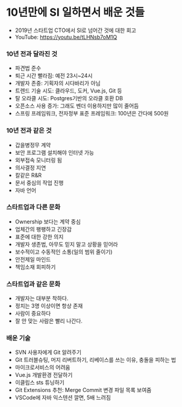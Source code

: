 # 10년만에 SI 일하면서 배운 것들
- 2019년 스타트업 CTO에서 SI로 넘어간 것에 대한 회고
- YouTube: <a href="https://youtu.be/tLHNsb7oM1Q">https://youtu.be/tLHNsb7oM1Q</a>

### 10년 전과 달라진 것
- 파견법 준수
- 퇴근 시간 빨라짐: 예전 23시~24시
- 개발자 존중: 기획자의 시다바리가 아님
- 트렌드 기술 시도: 클라우드, 도커, Vue.js, Git 등
- 탈 오라클 시도: Postgres기반의 오라클 호환 DB
- 오픈소스 사용 증가: 그래도 벤더 이용하지만 많이 줄어듬
- 스프링 프레임워크, 전자정부 표준 프레임워크: 100년은 간다에 500원

### 10년 전과 같은 것
- 갑을병정무 계약
- 보안 프로그램 설치해야 인터넷 가능
- 외부접속 모니터링 됨
- 의사결정 지연
- 칼같은 R&R
- 문서 중심의 작업 진행
- 자바 언어

### 스타트업과 다른 문화
- Ownership 보다는 계약 중심
- 업체간의 팽팽하고 긴장감
- 표준에 대한 강한 의지
- 개발자 생존법, 아무도 믿지 말고 상황을 믿어라
- 보수적이고 수동적인 소통(일의 범위 줄이기)
- 안전제일 마인드
- 책임소재 회피하기

### 스타트업과 같은 문화
- 개발자는 대부분 착하다.
- 정치는 3명 이상이면 항상 존재
- 사람이 중요하다
- 잘 안 맞는 사람은 빨리 나간다.

### 배운 기술
- SVN 사용자에게 Git 알려주기
- Git 트러블슈팅, 머지 리버트하기, 리베이스를 쓰는 이유, 충돌을 피하는 법
- 마이크로서비스의 어려움
- Vue.js 개발환경 전달하기
- 이클립스 sts 튜닝하기
- Git Extensions 추천: Merge Commit 변경 파일 목록 보여줌
- VSCode에 자바 익스텐션 깔면, 5배 느려짐


